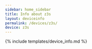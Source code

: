```yaml
---
sidebar: home_sidebar
title: Info about z3s
layout: deviceinfo
permalink: /devices/z3s/
device: z3s
---
```

{% include templates/device_info.md %}
